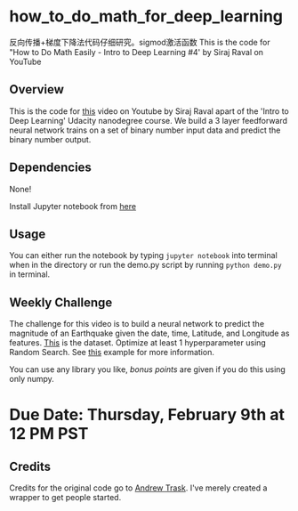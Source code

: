 # how_to_do_math_for_deep_learning
反向传播+梯度下降法代码仔细研究。sigmod激活函数
This is the code for "How to Do Math Easily - Intro to Deep Learning #4' by Siraj Raval on YouTube

## Overview

This is the code for [this](https://youtu.be/N4gDikiec8E) video on Youtube by Siraj Raval apart of the 'Intro to Deep Learning' Udacity nanodegree course. We build a 3 layer feedforward neural network trains on a set of binary number input data and predict the binary number output.

## Dependencies

None! 

Install Jupyter notebook from [here](http://jupyter.readthedocs.io/en/latest/install.html)

## Usage

You can either run the notebook by typing `jupyter notebook` into terminal when in the directory or run the demo.py script by running `python demo.py` in terminal.

## Weekly Challenge

The challenge for this video is to build a neural network to predict the magnitude of an Earthquake given the date, time, Latitude, and Longitude as features. [This](https://www.kaggle.com/usgs/earthquake-database) is the dataset. Optimize at least 1 hyperparameter using Random Search. See [this](http://scikit-learn.org/stable/auto_examples/model_selection/randomized_search.html) example for more information.

You can use any library you like, *bonus points* are given if you do this using only numpy.

# Due Date: Thursday, February 9th at 12 PM PST

## Credits

Credits for the original code go to [Andrew Trask](http://iamtrask.github.io/2015/07/12/basic-python-network/). I've merely created a wrapper to get people started.

